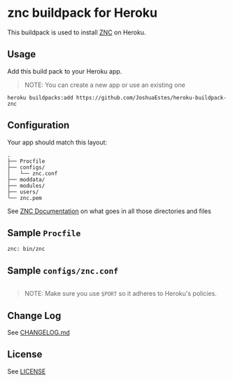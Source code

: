 znc buildpack for Heroku
========================

This buildpack is used to install [ZNC] on Heroku.

## Usage

Add this build pack to your Heroku app.

> NOTE: You can create a new app or use an existing one

```shell
heroku buildpacks:add https://github.com/JoshuaEstes/heroku-buildpack-znc
```

## Configuration

Your app should match this layout:

```shell
.
├── Procfile
├── configs/
│   └── znc.conf
├── moddata/
├── modules/
├── users/
└── znc.pem
```

See [ZNC Documentation] on what goes in all those directories and files

## Sample `Procfile`

```
znc: bin/znc
```

## Sample `configs/znc.conf`

```
```

> NOTE: Make sure you use `$PORT` so it adheres to Heroku's policies.

## Change Log

See [CHANGELOG.md]

## License

See [LICENSE]

[ZNC]: http://znc.in
[ZNC Documentation]: http://wiki.znc.in/ZNC
[CHANGELOG.md]: https://github.com/JoshuaEstes/heroku-buildpack-znc/blob/master/CHANGELOG.md
[LICENSE]: https://github.com/JoshuaEstes/heroku-buildpack-znc/blob/master/LICENSE
